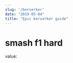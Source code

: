 ```yaml
---
slug: '/berserker'
date: "2019-05-04"
title: "Epic berserker guide"
---
```


# smash f1 hard

value: <coin value="1231231231"/>
<trait id="229"/>
<skill id="14375"/>

<Trait id="229"/>
<Skill id="14375"/>
<TraitLine
     id={41}
     selected={[227, 214, 1672]}
/>